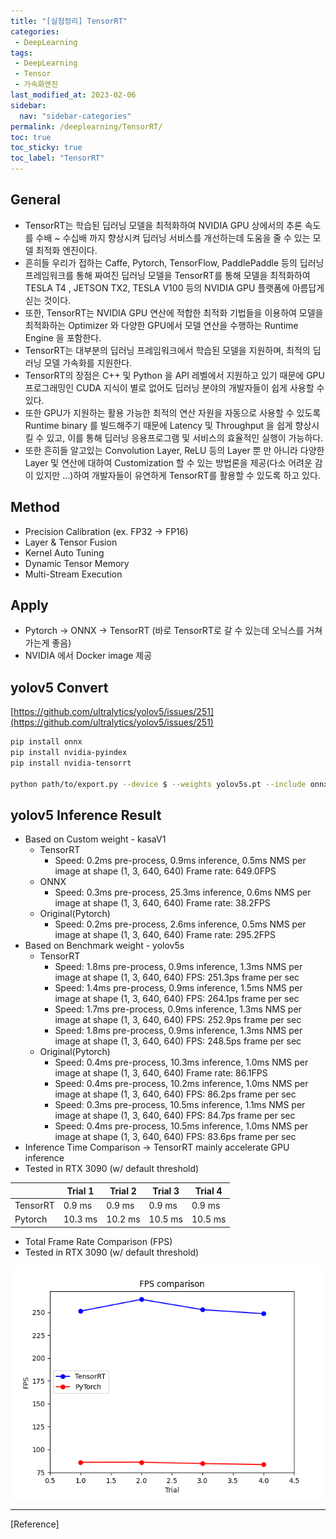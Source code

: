 ```yaml
---
title: "[실험정리] TensorRT"
categories:
 - DeepLearning
tags:
 - DeepLearning
 - Tensor
 - 가속화엔진
last_modified_at: 2023-02-06
sidebar:
  nav: "sidebar-categories"
permalink: /deeplearning/TensorRT/
toc: true
toc_sticky: true
toc_label: "TensorRT"
---
```


## General

- TensorRT는 학습된 딥러닝 모델을 최적화하여 NVIDIA GPU 상에서의 추론 속도를 수배 ~ 수십배 까지 향상시켜 딥러닝 서비스를 개선하는데 도움을 줄 수 있는 모델 최적화 엔진이다.
- 흔히들 우리가 접하는 Caffe, Pytorch, TensorFlow, PaddlePaddle 등의 딥러닝 프레임워크를 통해 짜여진 딥러닝 모델을 TensorRT를 통해 모델을 최적화하여 TESLA T4 , JETSON TX2, TESLA V100 등의 NVIDIA GPU 플랫폼에 아름답게 싣는 것이다.
- 또한, TensorRT는 NVIDIA GPU 연산에 적합한 최적화 기법들을 이용하여 모델을 최적화하는 Optimizer 와 다양한 GPU에서 모델 연산을 수행하는 Runtime Engine 을 포함한다.
- TensorRT는 대부분의 딥러닝 프레임워크에서 학습된 모델을 지원하며, 최적의 딥러닝 모델 가속화를 지원한다.
- TensorRT의 장점은 C++ 및 Python 을 API 레벨에서 지원하고 있기 때문에 GPU 프로그래밍인 CUDA 지식이 별로 없어도 딥러닝 분야의 개발자들이 쉽게 사용할 수 있다.
- 또한 GPU가 지원하는 활용 가능한 최적의 연산 자원을 자동으로 사용할 수 있도록 Runtime binary 를 빌드해주기 때문에 Latency 및 Throughput 을 쉽게 향상시킬 수 있고, 이를 통해 딥러닝 응용프로그램 및 서비스의 효율적인 실행이 가능하다.
- 또한 흔히들 알고있는 Convolution Layer, ReLU 등의 Layer 뿐 만 아니라 다양한 Layer 및 연산에 대하여 Customization 할 수 있는 방법론을 제공(다소 어려운 감이 있지만 ...)하여 개발자들이 유연하게 TensorRT를 활용할 수 있도록 하고 있다.

## Method

- Precision Calibration (ex. FP32 → FP16)
- Layer & Tensor Fusion
- Kernel Auto Tuning
- Dynamic Tensor Memory
- Multi-Stream Execution

## Apply

- Pytorch → ONNX → TensorRT (바로 TensorRT로 갈 수 있는데 오닉스를 거쳐 가는게 좋음)
- NVIDIA 에서 Docker image 제공

## yolov5 Convert

[https://github.com/ultralytics/yolov5/issues/251](https://github.com/ultralytics/yolov5/issues/251)

```bash
pip install onnx
pip install nvidia-pyindex
pip install nvidia-tensorrt

python path/to/export.py --device $ --weights yolov5s.pt --include onnx engine
```

## yolov5 Inference Result

- Based on Custom weight - kasaV1
    - TensorRT
        - Speed: 0.2ms pre-process, 0.9ms inference, 0.5ms NMS per image at shape (1, 3, 640, 640) Frame rate: 649.0FPS
    - ONNX
        - Speed: 0.3ms pre-process, 25.3ms inference, 0.6ms NMS per image at shape (1, 3, 640, 640) Frame rate: 38.2FPS
    - Original(Pytorch)
        - Speed: 0.2ms pre-process, 2.6ms inference, 0.5ms NMS per image at shape (1, 3, 640, 640) Frame rate: 295.2FPS
- Based on Benchmark weight - yolov5s
    - TensorRT
        - Speed: 1.8ms pre-process, 0.9ms inference, 1.3ms NMS per image at shape (1, 3, 640, 640) FPS: 251.3ps frame per sec
        - Speed: 1.4ms pre-process, 0.9ms inference, 1.5ms NMS per image at shape (1, 3, 640, 640) FPS: 264.1ps frame per sec
        - Speed: 1.7ms pre-process, 0.9ms inference, 1.3ms NMS per image at shape (1, 3, 640, 640) FPS: 252.9ps frame per sec
        - Speed: 1.8ms pre-process, 0.9ms inference, 1.3ms NMS per image at shape (1, 3, 640, 640) FPS: 248.5ps frame per sec
    - Original(Pytorch)
        - Speed: 0.4ms pre-process, 10.3ms inference, 1.0ms NMS per image at shape (1, 3, 640, 640) Frame rate: 86.1FPS
        - Speed: 0.4ms pre-process, 10.2ms inference, 1.0ms NMS per image at shape (1, 3, 640, 640) FPS: 86.2ps frame per sec
        - Speed: 0.3ms pre-process, 10.5ms inference, 1.1ms NMS per image at shape (1, 3, 640, 640) FPS: 84.7ps frame per sec
        - Speed: 0.4ms pre-process, 10.5ms inference, 1.0ms NMS per image at shape (1, 3, 640, 640) FPS: 83.6ps frame per sec
- Inference Time Comparison → TensorRT mainly accelerate GPU inference
- Tested in RTX 3090 (w/ default threshold)

|  | Trial 1 | Trial 2 | Trial 3 | Trial 4 |
| --- | --- | --- | --- | --- |
| TensorRT | 0.9 ms | 0.9 ms | 0.9 ms | 0.9 ms |
| Pytorch | 10.3 ms | 10.2 ms | 10.5 ms | 10.5 ms |
- Total Frame Rate Comparison (FPS)
- Tested in RTX 3090 (w/ default threshold)

![image](/assets/images/fps_comparison.png)

---

[Reference]

[](https://eehoeskrap.tistory.com/414)
